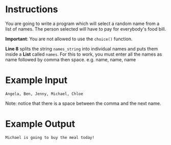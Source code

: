 # Instructions

You are going to write a program which will select a random name from a list of names. The person selected will have to pay for everybody's food bill.

**Important**: You are not allowed to use the `choice()` function.

**Line 8** splits the string `names_string` into individual names and puts them inside a **List** called `names`. For this to work, you must enter all the names as name followed by comma then space. e.g. name, name, name

# Example Input

```
Angela, Ben, Jenny, Michael, Chloe
```

Note: notice that there is a space between the comma and the next name.

# Example Output

```
Michael is going to buy the meal today!
```